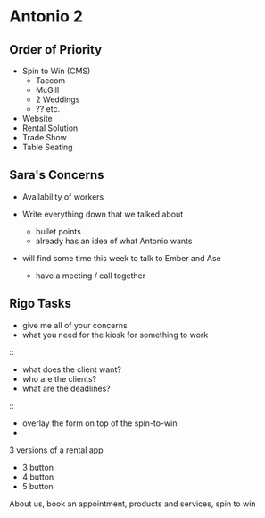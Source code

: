 # Antonio 2 


## Order of Priority 

- Spin to Win (CMS)
    - Taccom 
    - McGill
    - 2 Weddings 
    - ?? etc. 
- Website 
- Rental Solution 
- Trade Show 
- Table Seating 


## Sara's Concerns 

- Availability of workers 

- Write everything down that we talked about
    - bullet points 
    - already has an idea of what Antonio wants 

- will find some time this week to talk to Ember and Ase 
    - have a meeting / call together 



## Rigo Tasks 

- give me all of your concerns 
- what you need for the kiosk for something to work 



:: 

- what does the client want? 
- who are the clients? 
- what are the deadlines? 

:: 

- overlay the form on top of the spin-to-win 
- 



3 versions of a rental app 
- 3 button
- 4 button 
- 5 button 

About us, book an appointment, products and services, spin to win 


